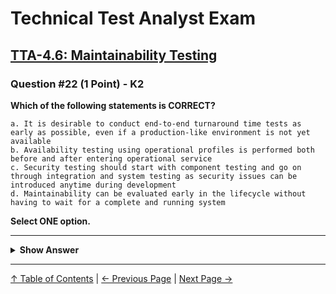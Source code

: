 # Technical Test Analyst Exam

## [TTA-4.6: Maintainability Testing](../../4-quality-characteristics-for-technical-testing/4.6-maintainability-testing.md)

### Question #22 (1 Point) - K2

**Which of the following statements is CORRECT?**

    a. It is desirable to conduct end-to-end turnaround time tests as early as possible, even if a production-like environment is not yet available
    b. Availability testing using operational profiles is performed both before and after entering operational service
    c. Security testing should start with component testing and go on through integration and system testing as security issues can be introduced anytime during development
    d. Maintainability can be evaluated early in the lifecycle without having to wait for a complete and running system

**Select ONE option.**

---

<details>
<summary><strong>Show Answer</strong></summary>

#### Correct Answer: d

    a. Is not correct. Performing turnaround time tests before a production-like test environment is available is not practical as any times recorded will be unlikely to be representative of the operational turnaround times
    b. Is not correct. Once the system is operational, the operational data can be used to determine availability, and so availability testing using operational profiles is unnecessary
    c. Is not correct. Security testing may be scheduled for the unit, integration and system testing levels, but for many projects it should start earlier with reviews and static analysis
    d. Is correct. Since maintainability is built into the code and the documentation for each individual code component maintainability can be evaluated early in the lifecycle without having to wait for a completed and running system

</details>

---

[↑ Table of Contents](../../README.md#table-of-contents) | [← Previous Page](question-21.md) | [Next Page →](question-23.md)
